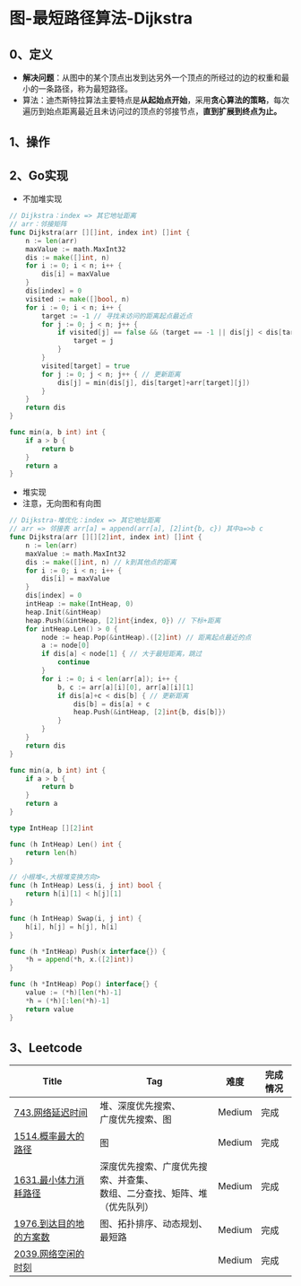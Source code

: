 # 图-最短路径算法-Dijkstra

## 0、定义

- **解决问题**：从图中的某个顶点出发到达另外一个顶点的所经过的边的权重和最小的一条路径，称为最短路径。
- 算法：迪杰斯特拉算法主要特点是**从起始点开始**，采用**贪心算法的策略**，每次遍历到始点距离最近且未访问过的顶点的邻接节点，**直到扩展到终点为止。**

## 1、操作

## 2、Go实现

- 不加堆实现

```go
// Dijkstra：index => 其它地址距离
// arr：邻接矩阵
func Dijkstra(arr [][]int, index int) []int {
	n := len(arr)
	maxValue := math.MaxInt32
	dis := make([]int, n)
	for i := 0; i < n; i++ {
		dis[i] = maxValue
	}
	dis[index] = 0
	visited := make([]bool, n)
	for i := 0; i < n; i++ {
		target := -1 // 寻找未访问的距离起点最近点
		for j := 0; j < n; j++ {
			if visited[j] == false && (target == -1 || dis[j] < dis[target]) {
				target = j
			}
		}
		visited[target] = true
		for j := 0; j < n; j++ { // 更新距离
			dis[j] = min(dis[j], dis[target]+arr[target][j])
		}
	}
	return dis
}

func min(a, b int) int {
	if a > b {
		return b
	}
	return a
}
```

- 堆实现
- 注意，无向图和有向图

```go
// Dijkstra-堆优化：index => 其它地址距离
// arr => 邻接表 arr[a] = append(arr[a], [2]int{b, c}) 其中a=>b c
func Dijkstra(arr [][][2]int, index int) []int {
	n := len(arr)
	maxValue := math.MaxInt32
	dis := make([]int, n) // k到其他点的距离
	for i := 0; i < n; i++ {
		dis[i] = maxValue
	}
	dis[index] = 0
	intHeap := make(IntHeap, 0)
	heap.Init(&intHeap)
	heap.Push(&intHeap, [2]int{index, 0}) // 下标+距离
	for intHeap.Len() > 0 {
		node := heap.Pop(&intHeap).([2]int) // 距离起点最近的点
		a := node[0]
		if dis[a] < node[1] { // 大于最短距离，跳过
			continue
		}
		for i := 0; i < len(arr[a]); i++ {
			b, c := arr[a][i][0], arr[a][i][1]
			if dis[a]+c < dis[b] { // 更新距离
				dis[b] = dis[a] + c
				heap.Push(&intHeap, [2]int{b, dis[b]})
			}
		}
	}
	return dis
}

func min(a, b int) int {
	if a > b {
		return b
	}
	return a
}

type IntHeap [][2]int

func (h IntHeap) Len() int {
	return len(h)
}

// 小根堆<,大根堆变换方向>
func (h IntHeap) Less(i, j int) bool {
	return h[i][1] < h[j][1]
}

func (h IntHeap) Swap(i, j int) {
	h[i], h[j] = h[j], h[i]
}

func (h *IntHeap) Push(x interface{}) {
	*h = append(*h, x.([2]int))
}

func (h *IntHeap) Pop() interface{} {
	value := (*h)[len(*h)-1]
	*h = (*h)[:len(*h)-1]
	return value
}
```

## 3、Leetcode

| Title                                                                                       | Tag                                        | 难度     | 完成情况 |
|---------------------------------------------------------------------------------------------|--------------------------------------------|--------|------|
| [743.网络延迟时间](https://leetcode-cn.com/problems/network-delay-time/)                          | 堆、深度优先搜索、<br />广度优先搜索、图                    | Medium | 完成   |
| [1514.概率最大的路径](https://leetcode-cn.com/problems/path-with-maximum-probability/)             | 图                                          | Medium | 完成   |
| [1631.最小体力消耗路径](https://leetcode-cn.com/problems/path-with-minimum-effort/)                 | 深度优先搜索、广度优先搜索、并查集、<br />数组、二分查找、矩阵、堆（优先队列） | Medium | 完成   |
| [1976.到达目的地的方案数](https://leetcode-cn.com/problems/number-of-ways-to-arrive-at-destination/) | 图、拓扑排序、动态规划、最短路                            | Medium | 完成   |
| [2039.网络空闲的时刻](https://leetcode-cn.com/problems/the-time-when-the-network-becomes-idle/)    |                                            | Medium | 完成   |